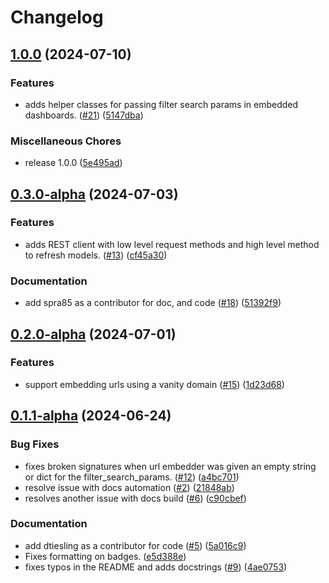 # Changelog

## [1.0.0](https://github.com/camoag/omni-sdk/compare/v0.3.0-alpha...v1.0.0) (2024-07-10)


### Features

* adds helper classes for passing filter search params in embedded dashboards. ([#21](https://github.com/camoag/omni-sdk/issues/21)) ([5147dba](https://github.com/camoag/omni-sdk/commit/5147dba3fa51394e438ce6903a9baaa87f4d2278))


### Miscellaneous Chores

* release 1.0.0 ([5e495ad](https://github.com/camoag/omni-sdk/commit/5e495add0d01b0e5d5503dd756b96ea50012de87))

## [0.3.0-alpha](https://github.com/tillable/omni-sdk/compare/v0.2.0-alpha...v0.3.0-alpha) (2024-07-03)


### Features

* adds REST client with low level request methods and high level method to refresh models. ([#13](https://github.com/tillable/omni-sdk/issues/13)) ([cf45a30](https://github.com/tillable/omni-sdk/commit/cf45a308443e7544a85d388f56cb56043b831a8e))


### Documentation

* add spra85 as a contributor for doc, and code ([#18](https://github.com/tillable/omni-sdk/issues/18)) ([51392f9](https://github.com/tillable/omni-sdk/commit/51392f9147a467949e40c7d8b2464fdf91e85e03))

## [0.2.0-alpha](https://github.com/tillable/omni-sdk/compare/v0.1.1-alpha...v0.2.0-alpha) (2024-07-01)


### Features

* support embedding urls using a vanity domain ([#15](https://github.com/tillable/omni-sdk/issues/15)) ([1d23d68](https://github.com/tillable/omni-sdk/commit/1d23d68ac570e77d50b45e0fe3e11b3a7832424b))

## [0.1.1-alpha](https://github.com/tillable/omni-sdk/compare/v0.1.0-alpha...v0.1.1-alpha) (2024-06-24)


### Bug Fixes

* fixes broken signatures when url embedder was given an empty string or dict for the filter_search_params. ([#12](https://github.com/tillable/omni-sdk/issues/12)) ([a4bc701](https://github.com/tillable/omni-sdk/commit/a4bc701e5c43da0018017d39332bf6c618f7c636))
* resolve issue with docs automation ([#2](https://github.com/tillable/omni-sdk/issues/2)) ([21848ab](https://github.com/tillable/omni-sdk/commit/21848ab430c0aac92c189f70fccc92643229ed84))
* resolves another issue with docs build ([#6](https://github.com/tillable/omni-sdk/issues/6)) ([c90cbef](https://github.com/tillable/omni-sdk/commit/c90cbefe5295f13f3870101b5df070f53a1d76df))


### Documentation

* add dtiesling as a contributor for code ([#5](https://github.com/tillable/omni-sdk/issues/5)) ([5a016c9](https://github.com/tillable/omni-sdk/commit/5a016c9c35c772e3d755cf3e972f2172a14febc6))
* Fixes formatting on badges. ([e5d388e](https://github.com/tillable/omni-sdk/commit/e5d388e684505528ee5684d3a498decf6f743366))
* fixes typos in the README and adds docstrings ([#9](https://github.com/tillable/omni-sdk/issues/9)) ([4ae0753](https://github.com/tillable/omni-sdk/commit/4ae07539658edc16f202932cf036936a621263de))
